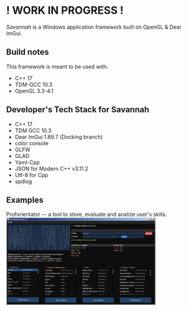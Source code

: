 # ! WORK IN PROGRESS ! #

*Savannah* is a Windows application framework built on OpenGL & Dear ImGui.


## Build notes ##
This framework is meant to be used with:
- C++ 17
- TDM-GCC 10.3
- OpenGL 3.3-4.1

## Developer's Tech Stack for Savannah ##
- C++ 17
- TDM GCC 10.3
- Dear ImGui 1.89.7 (Docking branch)
- color console
- GLFW
- GLAD
- Yaml-Cpp
- JSON for Modern C++ v3.11.2
- Utf-8 for Cpp
- spdlog

## Examples ##
Proforientator -- a tool to store, evaluate and analize user's skills.
<img src="https://raw.githubusercontent.com/Oscillograph/Savannah/main/examples/proforientator/screenshot.png" alt="Профориентатор" width="400"/>
